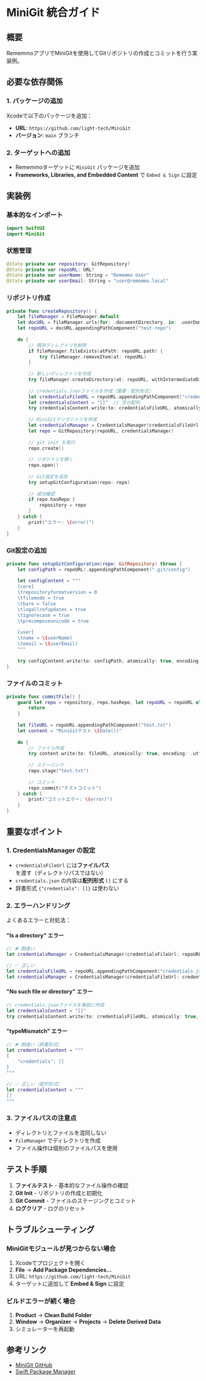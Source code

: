 # MiniGit 統合ガイド

## 概要

RememmoアプリでMiniGitを使用してGitリポジトリの作成とコミットを行う実装例。

## 必要な依存関係

### 1. パッケージの追加

Xcodeで以下のパッケージを追加：

- **URL**: `https://github.com/light-tech/MiniGit`
- **バージョン**: `main` ブランチ

### 2. ターゲットへの追加

- Rememmoターゲットに `MiniGit` パッケージを追加
- **Frameworks, Libraries, and Embedded Content** で `Embed & Sign` に設定

## 実装例

### 基本的なインポート

```swift
import SwiftUI
import MiniGit
```

### 状態管理

```swift
@State private var repository: GitRepository?
@State private var repoURL: URL?
@State private var userName: String = "Rememmo User"
@State private var userEmail: String = "user@rememmo.local"
```

### リポジトリ作成

```swift
private func createRepository() {
    let fileManager = FileManager.default
    let docURL = fileManager.urls(for: .documentDirectory, in: .userDomainMask).first!
    let repoURL = docURL.appendingPathComponent("test-repo")
    
    do {
        // 既存ディレクトリを削除
        if fileManager.fileExists(atPath: repoURL.path) {
            try fileManager.removeItem(at: repoURL)
        }
        
        // 新しいディレクトリを作成
        try fileManager.createDirectory(at: repoURL, withIntermediateDirectories: true, attributes: nil)
        
        // credentials.jsonファイルを作成（重要：配列形式）
        let credentialsFileURL = repoURL.appendingPathComponent("credentials.json")
        let credentialsContent = "[]"  // 空の配列
        try credentialsContent.write(to: credentialsFileURL, atomically: true, encoding: .utf8)
        
        // MiniGitでリポジトリを作成
        let credentialsManager = CredentialsManager(credentialsFileUrl: credentialsFileURL)
        let repo = GitRepository(repoURL, credentialsManager)
        
        // git init を実行
        repo.create()
        
        // リポジトリを開く
        repo.open()
        
        // Git設定を追加
        try setupGitConfiguration(repo: repo)
        
        // 成功確認
        if repo.hasRepo {
            repository = repo
        }
    } catch {
        print("エラー: \(error)")
    }
}
```

### Git設定の追加

```swift
private func setupGitConfiguration(repo: GitRepository) throws {
    let configPath = repoURL!.appendingPathComponent(".git/config")
    
    let configContent = """
    [core]
    \trepositoryformatversion = 0
    \tfilemode = true
    \tbare = false
    \tlogallrefupdates = true
    \tignorecase = true
    \tprecomposeunicode = true
    
    [user]
    \tname = \(userName)
    \temail = \(userEmail)
    """
    
    try configContent.write(to: configPath, atomically: true, encoding: .utf8)
}
```

### ファイルのコミット

```swift
private func commitFile() {
    guard let repo = repository, repo.hasRepo, let repoURL = repoURL else {
        return
    }
    
    let fileURL = repoURL.appendingPathComponent("test.txt")
    let content = "MiniGitテスト \(Date())"
    
    do {
        // ファイル作成
        try content.write(to: fileURL, atomically: true, encoding: .utf8)
        
        // ステージング
        repo.stage("test.txt")
        
        // コミット
        repo.commit("テストコミット")
    } catch {
        print("コミットエラー: \(error)")
    }
}
```

## 重要なポイント

### 1. CredentialsManager の設定

- `credentialsFileUrl` には**ファイルパス**を渡す（ディレクトリパスではない）
- `credentials.json` の内容は**配列形式** `[]` にする
- 辞書形式 `{"credentials": []}` は使わない

### 2. エラーハンドリング

よくあるエラーと対処法：

#### "Is a directory" エラー

```swift
// ❌ 間違い
let credentialsManager = CredentialsManager(credentialsFileUrl: repoURL)

// ✅ 正しい
let credentialsFileURL = repoURL.appendingPathComponent("credentials.json")
let credentialsManager = CredentialsManager(credentialsFileUrl: credentialsFileURL)
```

#### "No such file or directory" エラー

```swift
// credentials.jsonファイルを事前に作成
let credentialsContent = "[]"
try credentialsContent.write(to: credentialsFileURL, atomically: true, encoding: .utf8)
```

#### "typeMismatch" エラー

```swift
// ❌ 間違い（辞書形式）
let credentialsContent = """
{
    "credentials": []
}
"""

// ✅ 正しい（配列形式）
let credentialsContent = """
[]
"""
```

### 3. ファイルパスの注意点

- ディレクトリとファイルを混同しない
- `FileManager` でディレクトリを作成
- ファイル操作は個別のファイルパスを使用

## テスト手順

1. **ファイルテスト** - 基本的なファイル操作の確認
2. **Git Init** - リポジトリの作成と初期化
3. **Git Commit** - ファイルのステージングとコミット
4. **ログクリア** - ログのリセット

## トラブルシューティング

### MiniGitモジュールが見つからない場合

1. Xcodeでプロジェクトを開く
2. **File** → **Add Package Dependencies...**
3. URL: `https://github.com/light-tech/MiniGit`
4. ターゲットに追加して **Embed & Sign** に設定

### ビルドエラーが続く場合

1. **Product** → **Clean Build Folder**
2. **Window** → **Organizer** → **Projects** → **Delete Derived Data**
3. シミュレーターを再起動

## 参考リンク

- [MiniGit GitHub](https://github.com/light-tech/MiniGit)
- [Swift Package Manager](https://developer.apple.com/documentation/swift_packages)
